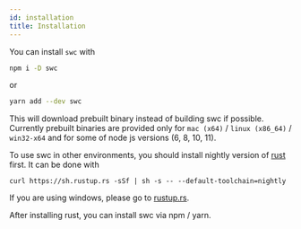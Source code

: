```yaml
---
id: installation
title: Installation
---
```


You can install `swc` with

```sh
npm i -D swc
```
or
```sh
yarn add --dev swc
```


This will download prebuilt binary instead of building swc if possible.
Currently prebuilt binaries are provided only for `mac (x64)` / `linux (x86_64)` / `win32-x64` and for some of node js versions (6, 8, 10, 11).

To use swc in other environments, you should install nightly version of [rust](https://www.rust-lang.org/) first. It can be done with
```
curl https://sh.rustup.rs -sSf | sh -s -- --default-toolchain=nightly
```

If you are using windows, please go to [rustup.rs](https://rustup.rs).

After installing rust, you can install swc via npm / yarn.